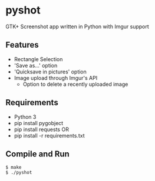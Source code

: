 # pyshot
GTK+ Screenshot app written in Python with Imgur support

## Features
 * Rectangle Selection
 * 'Save as...' option
 * 'Quicksave in pictures' option
 * Image upload through Imgur's API
   * Option to delete a recently uploaded image

## Requirements
 * Python 3
 * pip install pygobject
 * pip install requests
OR
 * pip install -r requirements.txt

## Compile and Run
```
$ make
$ ./pyshot
```
